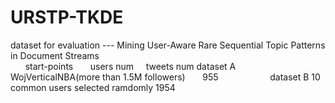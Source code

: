 # URSTP-TKDE
dataset for evaluation --- Mining User-Aware Rare Sequential Topic Patterns in Document Streams<br />
&nbsp;&nbsp;&nbsp;&nbsp;&nbsp;     start-points     &nbsp;&nbsp;&nbsp;&nbsp;&nbsp;  users num&nbsp;&nbsp;&nbsp;&nbsp;&nbsp;tweets num
dataset A    &nbsp;
WojVerticalNBA(more than 1.5M followers)       955                    
dataset B    10 common users selected ramdomly              1954
